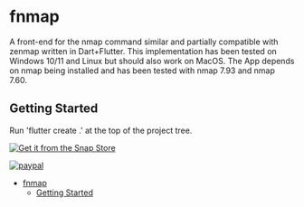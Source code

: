 # fnmap

A front-end for the nmap command similar and partially compatible with zenmap written in Dart+Flutter.
This implementation has been tested on Windows 10/11 and Linux but should also work on MacOS.  The App
depends on nmap being installed and has been tested with nmap 7.93 and nmap 7.60.

## Getting Started

Run 'flutter create .' at the top of the project tree.




[![Get it from the Snap Store](https://snapcraft.io/static/images/badges/en/snap-store-white.svg)](https://snapcraft.io/fnmap)

[![paypal](https://www.paypalobjects.com/en_US/i/btn/btn_donateCC_LG.gif)](https://www.paypal.com/cgi-bin/webscr?cmd=_s-xclick&hosted_button_id=SKJX9P43R5A84)
<!-- TOC -->
* [fnmap](#fnmap)
  * [Getting Started](#getting-started)
<!-- TOC -->
